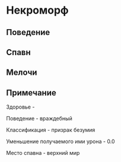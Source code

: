 # Некроморф

## Поведение

## Спавн

## Мелочи



## Примечание&#x20;

Здоровье -&#x20;

Поведение - враждебный

Классификация - призрак безумия

Уменьшение получаемого ими урона - 0.0

Место спавна - верхний мир
